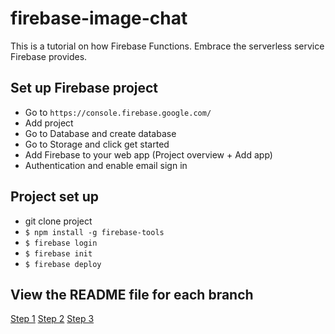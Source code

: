 # firebase-image-chat
This is a tutorial on how Firebase Functions. Embrace the serverless service Firebase provides.

## Set up Firebase project
* Go to `https://console.firebase.google.com/`
* Add project
* Go to Database and create database
* Go to Storage and click get started
* Add Firebase to your web app (Project overview + Add app)
* Authentication and enable email sign in

## Project set up
* git clone project
* `$ npm install -g firebase-tools`
* `$ firebase login`
* `$ firebase init`
* `$ firebase deploy`

## View the README file for each branch
[Step 1](https://github.com/gautemo/firebase-image-chat/tree/step-one)
[Step 2](https://github.com/gautemo/firebase-image-chat/tree/step-two)
[Step 3](https://github.com/gautemo/firebase-image-chat/tree/step-three)
